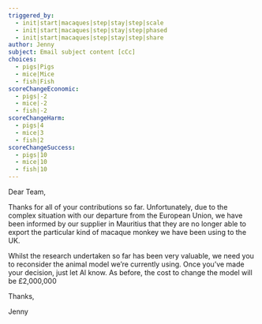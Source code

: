 ```yaml
---
triggered_by:
  - init|start|macaques|step|stay|step|scale
  - init|start|macaques|step|stay|step|phased
  - init|start|macaques|step|stay|step|share
author: Jenny
subject: Email subject content [cCc]
choices:
  - pigs|Pigs
  - mice|Mice
  - fish|Fish
scoreChangeEconomic: 
  - pigs|-2
  - mice|-2
  - fish|-2
scoreChangeHarm: 
  - pigs|4
  - mice|3
  - fish|2
scoreChangeSuccess: 
  - pigs|10
  - mice|10
  - fish|10
---
```

Dear Team,

Thanks for all of your contributions so far. Unfortunately, due to the complex situation with our departure from the European Union, we have been informed by our supplier in Mauritius that they are no longer able to export the particular kind of macaque monkey we have been using to the UK. 

Whilst the research undertaken so far has been very valuable, we need you to reconsider the animal model we’re currently using. Once you’ve made your decision, just let Al know. As before, the cost to change the model will be £2,000,000

Thanks,

Jenny
